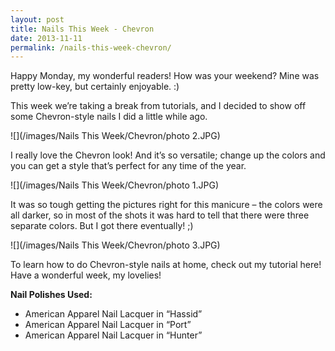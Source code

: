 ```yaml
---
layout: post
title: Nails This Week - Chevron
date: 2013-11-11
permalink: /nails-this-week-chevron/
---
```


Happy Monday, my wonderful readers! How was your weekend? Mine was pretty low-key, but certainly enjoyable. :)

This week we’re taking a break from tutorials, and I decided to show off some Chevron-style nails I did a little while ago.

![](/images/Nails This Week/Chevron/photo 2.JPG)

I really love the Chevron look! And it’s so versatile; change up the colors and you can get a style that’s perfect for any time of the year.

![](/images/Nails This Week/Chevron/photo 1.JPG)

It was so tough getting the pictures right for this manicure – the colors were all darker, so in most of the shots it was hard to tell that there were three separate colors. But I got there eventually! ;)

![](/images/Nails This Week/Chevron/photo 3.JPG)

To learn how to do Chevron-style nails at home, check out my tutorial here! Have a wonderful week, my lovelies!

**Nail Polishes Used:**

- American Apparel Nail Lacquer in “Hassid”
- American Apparel Nail Lacquer in “Port”
- American Apparel Nail Lacquer in “Hunter”